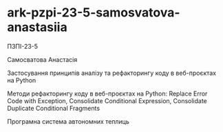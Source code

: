 # ark-pzpi-23-5-samosvatova-anastasiia

ПЗПІ-23-5  

Самосватова Анастасія  

Застосування принципів аналізу та рефакторингу коду в веб-проєктах на Python

Методи рефакторингу коду в веб-проєктах на Python: Replace Error Code with Exception,
Consolidate Conditional Expression, Consolidate Duplicate Conditional Fragments

Програмна система автономних теплиць
